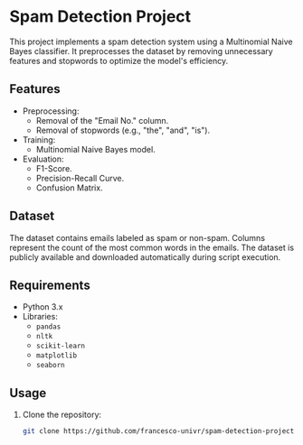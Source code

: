 # Spam Detection Project

This project implements a spam detection system using a Multinomial Naive Bayes classifier. It preprocesses the dataset by removing unnecessary features and stopwords to optimize the model's efficiency.

## Features
- Preprocessing:
  - Removal of the "Email No." column.
  - Removal of stopwords (e.g., "the", "and", "is").
- Training:
  - Multinomial Naive Bayes model.
- Evaluation:
  - F1-Score.
  - Precision-Recall Curve.
  - Confusion Matrix.

## Dataset
The dataset contains emails labeled as spam or non-spam. Columns represent the count of the most common words in the emails. The dataset is publicly available and downloaded automatically during script execution.

## Requirements
- Python 3.x
- Libraries:
  - `pandas`
  - `nltk`
  - `scikit-learn`
  - `matplotlib`
  - `seaborn`

## Usage
1. Clone the repository:
   ```bash
   git clone https://github.com/francesco-univr/spam-detection-project.git

